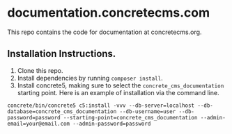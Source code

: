 # documentation.concretecms.com

This repo contains the code for documentation at concretecms.org.

## Installation Instructions.

1. Clone this repo.
2. Install dependencies by running `composer install`.
3. Install concrete5, making sure to select the `concrete_cms_documentation` starting point. Here is an example of installation via the command line.

`concrete/bin/concrete5 c5:install -vvv --db-server=localhost --db-database=concrete_cms_documentation --db-username=user --db-password=password --starting-point=concrete_cms_documentation --admin-email=your@email.com --admin-password=password`
